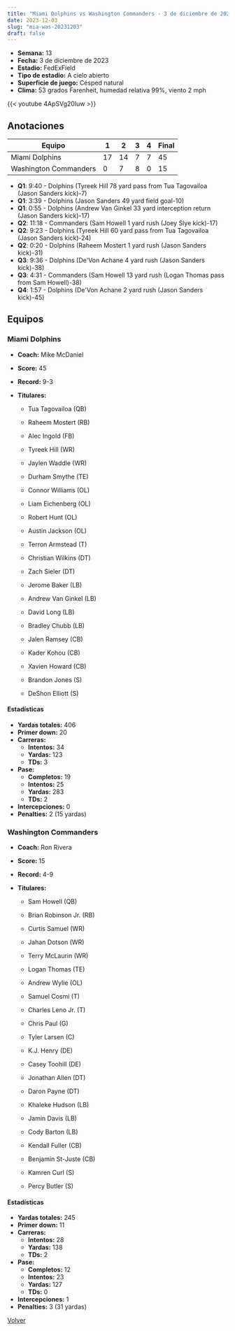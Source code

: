 ```yaml
---
title: "Miami Dolphins vs Washington Commanders - 3 de diciembre de 2023"
date: 2023-12-03
slug: "mia-was-20231203"
draft: false
---
```


- **Semana:** 13
- **Fecha:** 3 de diciembre de 2023
- **Estadio:** FedExField
- **Tipo de estadio:** A cielo abierto
- **Superficie de juego:** Césped natural
- **Clima:** 53 grados Farenheit, humedad relativa 99%, viento 2 mph


{{< youtube 4ApSVg20Iuw >}}


## Anotaciones
| Equipo | 1 | 2 | 3 | 4 | Final |
|--------|---|---|---|---|-------|
| Miami Dolphins  | 17 | 14 | 7 | 7  | 45 |
| Washington Commanders  | 0 | 7 | 8 | 0  | 15 |
- **Q1**: 9:40 - Dolphins (Tyreek Hill 78 yard pass from Tua Tagovailoa (Jason Sanders kick)-7)
- **Q1**: 3:39 - Dolphins (Jason Sanders 49 yard field goal-10)
- **Q1**: 0:55 - Dolphins (Andrew Van Ginkel 33 yard interception return (Jason Sanders kick)-17)
- **Q2**: 11:18 - Commanders (Sam Howell 1 yard rush (Joey Slye kick)-17)
- **Q2**: 9:23 - Dolphins (Tyreek Hill 60 yard pass from Tua Tagovailoa (Jason Sanders kick)-24)
- **Q2**: 0:20 - Dolphins (Raheem Mostert 1 yard rush (Jason Sanders kick)-31)
- **Q3**: 9:36 - Dolphins (De'Von Achane 4 yard rush (Jason Sanders kick)-38)
- **Q3**: 4:31 - Commanders (Sam Howell 13 yard rush (Logan Thomas pass from Sam Howell)-38)
- **Q4**: 1:57 - Dolphins (De'Von Achane 2 yard rush (Jason Sanders kick)-45)


## Equipos


### Miami Dolphins
* **Coach:** Mike McDaniel
* **Score:** 45
* **Record:** 9-3
* **Titulares:** 

  * Tua Tagovailoa (QB) 

  * Raheem Mostert (RB) 

  * Alec Ingold (FB) 

  * Tyreek Hill (WR) 

  * Jaylen Waddle (WR) 

  * Durham Smythe (TE) 

  * Connor Williams (OL) 

  * Liam Eichenberg (OL) 

  * Robert Hunt (OL) 

  * Austin Jackson (OL) 

  * Terron Armstead (T) 

  * Christian Wilkins (DT) 

  * Zach Sieler (DT) 

  * Jerome Baker (LB) 

  * Andrew Van Ginkel (LB) 

  * David Long (LB) 

  * Bradley Chubb (LB) 

  * Jalen Ramsey (CB) 

  * Kader Kohou (CB) 

  * Xavien Howard (CB) 

  * Brandon Jones (S) 

  * DeShon Elliott (S) 

#### Estadísticas
* **Yardas totales:** 406
* **Primer down:** 20
* **Carreras:**
  * **Intentos:** 34
  * **Yardas:** 123
  * **TDs:** 3
* **Pase:**
  * **Completos:** 19
  * **Intentos:** 25
  * **Yardas:** 283
  * **TDs:** 2
* **Intercepciones:** 0
* **Penalties:** 2 (15 yardas)

### Washington Commanders
* **Coach:** Ron Rivera
* **Score:** 15
* **Record:** 4-9
* **Titulares:** 

  * Sam Howell (QB) 

  * Brian Robinson Jr. (RB) 

  * Curtis Samuel (WR) 

  * Jahan Dotson (WR) 

  * Terry McLaurin (WR) 

  * Logan Thomas (TE) 

  * Andrew Wylie (OL) 

  * Samuel Cosmi (T) 

  * Charles Leno Jr. (T) 

  * Chris Paul (G) 

  * Tyler Larsen (C) 

  * K.J. Henry (DE) 

  * Casey Toohill (DE) 

  * Jonathan Allen (DT) 

  * Daron Payne (DT) 

  * Khaleke Hudson (LB) 

  * Jamin Davis (LB) 

  * Cody Barton (LB) 

  * Kendall Fuller (CB) 

  * Benjamin St-Juste (CB) 

  * Kamren Curl (S) 

  * Percy Butler (S) 

#### Estadísticas
* **Yardas totales:** 245
* **Primer down:** 11
* **Carreras:**
  * **Intentos:** 28
  * **Yardas:** 138
  * **TDs:** 2
* **Pase:**
  * **Completos:** 12
  * **Intentos:** 23
  * **Yardas:** 127
  * **TDs:** 0
* **Intercepciones:** 1
* **Penalties:** 3 (31 yardas)


[Volver](/historia/2023)
